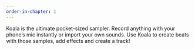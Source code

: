 ```yaml
---
order-in-chapter: 1
---
```


Koala is the ultimate pocket-sized sampler. Record anything with your phone’s mic instantly or import your own sounds.
Use Koala to create beats with those samples, add effects and create a track!


[//]: # (\_chapters)

[//]: # (\_sections)

[//]: # (1.md)

[//]: # (2.md)

[//]: # (index.md)
